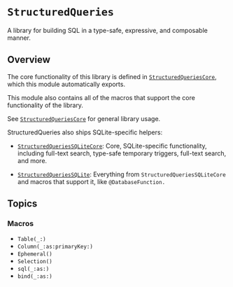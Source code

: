 # ``StructuredQueries``

A library for building SQL in a type-safe, expressive, and composable manner.

## Overview

The core functionality of this library is defined in
[`StructuredQueriesCore`](structuredqueriescore), which this module automatically exports.

This module also contains all of the macros that support the core functionality of the library.

See [`StructuredQueriesCore`](structuredqueriescore) for general library usage.

StructuredQueries also ships SQLite-specific helpers:

  - [`StructuredQueriesSQLiteCore`](structuredqueriessqlitecore): Core, SQLite-specific
    functionality, including full-text search, type-safe temporary triggers, full-text search, and
    more.

  - [`StructuredQueriesSQLite`](structuredqueriessqlitecore): Everything from
    `StructuredQueriesSQLiteCore` and macros that support it, like `@DatabaseFunction.`

## Topics

### Macros

- ``Table(_:)``
- ``Column(_:as:primaryKey:)``
- ``Ephemeral()``
- ``Selection()``
- ``sql(_:as:)``
- ``bind(_:as:)``
